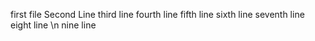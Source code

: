 first file
Second Line 
third line
fourth line
fifth line
sixth line
seventh line
eight line \n
nine  line
